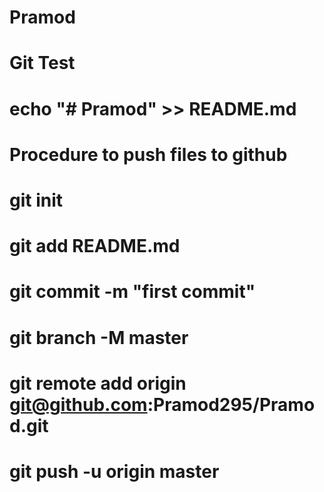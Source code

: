 # Pramod
# Git Test
# echo "# Pramod" >> README.md
# Procedure to push files to github
# git init
# git add README.md
# git commit -m "first commit"
# git branch -M master
# git remote add origin git@github.com:Pramod295/Pramod.git
# git push -u origin master
